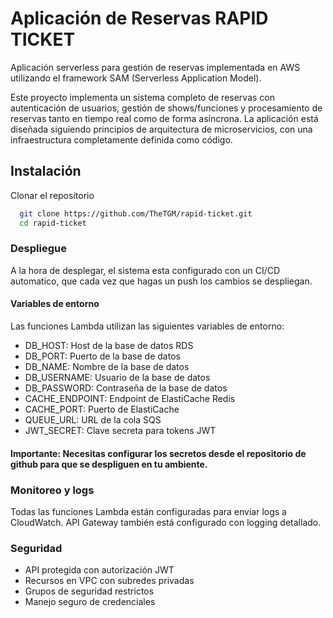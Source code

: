 # Aplicación de Reservas RAPID TICKET

Aplicación serverless para gestión de reservas implementada en AWS utilizando el framework SAM (Serverless Application Model).

Este proyecto implementa un sistema completo de reservas con autenticación de usuarios, gestión de shows/funciones y procesamiento de reservas tanto en tiempo real como de forma asíncrona. La aplicación está diseñada siguiendo principios de arquitectura de microservicios, con una infraestructura completamente definida como código.

## Instalación

Clonar el repositorio

```bash
  git clone https://github.com/TheTGM/rapid-ticket.git
  cd rapid-ticket
```

### Despliegue
A la hora de desplegar, el sistema esta configurado con un CI/CD automatico, que cada vez que hagas un push los cambios se despliegan.

#### Variables de entorno
Las funciones Lambda utilizan las siguientes variables de entorno:

- DB_HOST: Host de la base de datos RDS
- DB_PORT: Puerto de la base de datos
- DB_NAME: Nombre de la base de datos
- DB_USERNAME: Usuario de la base de datos
- DB_PASSWORD: Contraseña de la base de datos
- CACHE_ENDPOINT: Endpoint de ElastiCache Redis
- CACHE_PORT: Puerto de ElastiCache
- QUEUE_URL: URL de la cola SQS
- JWT_SECRET: Clave secreta para tokens JWT

#### Importante: Necesitas configurar los secretos desde el repositorio de github para que se despliguen en tu ambiente.

### Monitoreo y logs

Todas las funciones Lambda están configuradas para enviar logs a CloudWatch. API Gateway también está configurado con logging detallado.

### Seguridad

- API protegida con autorización JWT
- Recursos en VPC con subredes privadas
- Grupos de seguridad restrictos
- Manejo seguro de credenciales
